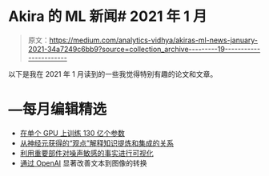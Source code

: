 # Akira 的 ML 新闻# 2021 年 1 月

> 原文：<https://medium.com/analytics-vidhya/akiras-ml-news-january-2021-34a7249c6bb9?source=collection_archive---------19----------------------->

以下是我在 2021 年 1 月读到的一些我觉得特别有趣的论文和文章。

# —每月编辑精选

*   [在单个 GPU 上训练 130 亿个参数](https://arxiv.org/abs/2101.06840)
*   [从神经元获得的“观点”解释知识提炼和集成的关系](https://www.microsoft.com/en-us/research/blog/three-mysteries-in-deep-learning-ensemble-knowledge-distillation-and-self-distillation/)
*   [利用重要部件对噪声敏感的事实进行可视化](https://arxiv.org/abs/2101.05791?)
*   [通过 OpenAI](https://openai.com/blog/dall-e/?) 显著改善文本到图像的转换